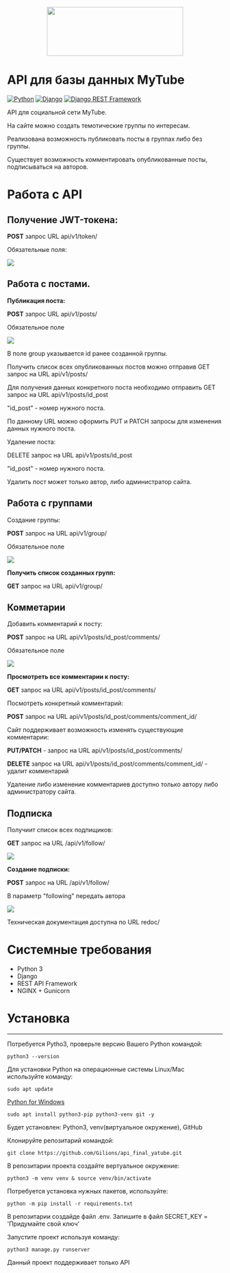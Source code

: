 <p align="center">
  <img width="318" height="114" src="https://user-images.githubusercontent.com/68146917/118392482-a529aa00-b642-11eb-95fc-35b9a5373174.png">
</p>


# API для базы данных MyTube

[![Python](https://img.shields.io/badge/-Python-464646?style=flat-square&logo=Python)](https://www.python.org/)
[![Django](https://img.shields.io/badge/-Django-464646?style=flat-square&logo=Django)](https://www.djangoproject.com/)
[![Django REST Framework](https://img.shields.io/badge/-Django%20REST%20Framework-464646?style=flat-square&logo=Django%20REST%20Framework)](https://www.django-rest-framework.org/)





API для социальной сети MyTube.

На сайте можно создать темотические группы по интересам.

Реализована возможность публиковать посты в группах либо без группы.

Существует возможность комментировать опубликованные посты, подписываться на авторов.

# Работа с API
## Получение JWT-токена:

**POST** запрос URL api/v1/token/

Обязательные поля:

![](https://user-images.githubusercontent.com/68146917/118391933-79f18b80-b63f-11eb-870f-3fe02f7e1fd6.png)


## Работа с постами.

**Публикация поста:**

**POST** запрос URL api/v1/posts/

Обязательное поле

![](https://user-images.githubusercontent.com/68146917/118391704-62fe6980-b63e-11eb-91de-aa108d00b97c.png)


В поле group указывается id  ранее созданной группы.

Получить список всех опубликованных постов можно отправив GET запрос на URL api/v1/posts/

Для получения данных конкретного поста необходимо отправить GET запрос на URL api/v1/posts/id_post

"id_post" - номер нужного поста.

По данному URL можно оформить PUT и PATCH запросы для изменения данных нужного поста.

Удаление поста:

DELETE запрос на URL api/v1/posts/id_post

"id_post" - номер нужного поста.

Удалить пост может только автор, либо администратор сайта.
## Работа с группами

Создание группы:

**POST** запрос на URL api/v1/group/

Обязательное поле

![](https://user-images.githubusercontent.com/68146917/118391783-c7b9c400-b63e-11eb-9967-28a9905ac1a7.png)


**Получить список созданных групп:**

**GET** запрос на URL api/v1/group/

## Комметарии

Добавить комментарий к посту:

**POST** запрос на URL api/v1/posts/id_post/comments/

Обязательное поле

![](https://user-images.githubusercontent.com/68146917/118391783-c7b9c400-b63e-11eb-9967-28a9905ac1a7.png)

**Просмотреть все комментарии к посту:**

**GET** запрос на URL api/v1/posts/id_post/comments/

Посмотреть конкретный комментарий:

**POST** запрос на URL api/v1/posts/id_post/comments/comment_id/

Сайт поддерживает возможность изменять существующие комментарии:

**PUT/PATCH** - запрос на URL api/v1/posts/id_post/comments/

**DELETE** запрос на URL api/v1/posts/id_post/comments/comment_id/ - удалит комментарий

Удаление либо изменение комментариев доступно только автору либо администратору сайта.

## Подписка

Получиит список всех подпищиков:

**GET** запрос на URL /api/v1/follow/

![](https://user-images.githubusercontent.com/68146917/118391497-401f8580-b63d-11eb-8440-c3f829fe46ac.png)

**Создание подписки:**

**POST** запрос на URL /api/v1/follow/

В параметр "following" передать автора

![](https://user-images.githubusercontent.com/68146917/118391640-000cd280-b63e-11eb-9c8a-394f376b9eed.png)

Техническая документация доступна по URL redoc/

# Системные требования

- Python 3
- Django
- REST API Framework
- NGINX + Gunicorn

#  Установка
______


Потребуется Pytho3, проверьте версию Вашего Python командой:

`python3 --version`

Для установки Python на операционные системы Linux/Mac используйте команду:

`sudo apt update`

[Python for Windows](https://www.microsoft.com/ru-ru/p/python-37/9nj46sx7x90p?rtc=1&activetab=pivot:overviewtab)



`sudo apt install python3-pip python3-venv git -y`

Будет установлен: Python3, venv(виртуальное окружение), GitHub


Клонируйте репозитарий командой:

`git clone https://github.com/Gilions/api_final_yatube.git`

В репозитарии проекта создайте вертуальное окружение:

`python3 -m venv venv & source venv/bin/activate`

Потребуется установка нужных пакетов, используйте:

`python -m pip install -r requirements.txt`

В репозитарии создайде файл .env. Запишите в файл SECRET_KEY = 'Придумайте свой ключ'

Запустите проект используя команду:

`python3 manage.py runserver`

Данный проект поддерживает только API
